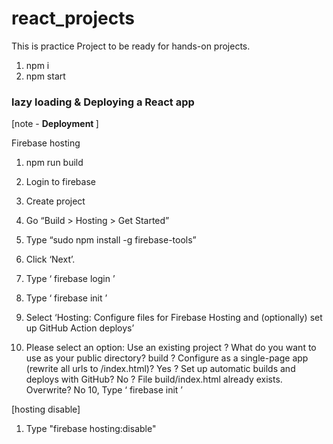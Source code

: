 # react_projects
This is practice Project to be ready for hands-on projects.

1. npm i
2. npm start

### lazy loading & Deploying a React app

[note - <b> Deployment </b>]

Firebase hosting

1. npm run build

1. Login to firebase
2. Create project
3. Go “Build >  Hosting > Get Started”
4.  Type “sudo npm install -g firebase-tools” 
5. Click ‘Next’.
6. Type ‘ firebase login ’
7. Type ‘ firebase init ’
8. Select ‘Hosting: Configure files  for Firebase Hosting and (optionally) set up GitHub Action deploys’
9. Please select an option: Use an existing project
	? What do you want to use as your public directory? build
	? Configure as a single-page app (rewrite all urls to /index.html)? Yes
	? Set up automatic builds and deploys with GitHub? No
	? File build/index.html already exists. Overwrite? No
10, Type ‘ firebase init ’


[hosting disable]
1. Type "firebase hosting:disable" 